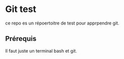 # Git test

ce repo es un répoertoitre de test pour apprpendre git.

## Prérequis 

Il faut juste un terminal bash et git.


